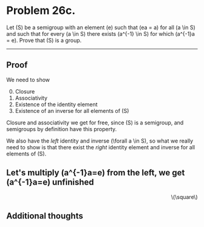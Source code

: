 # Problem  26c.

Let \(S\) be a semigroup with an element \(e\) such that \(ea = a\) for all \(a \in S\) and such that for every \(a \in S\) there exists \(a^{-1} \in S\) for which \(a^{-1}a = e\). Prove that \(S\) is a group.

---


## Proof

We need to show 
<!-- group axioms -->
0. Closure
1. Associativity
2. Existence of the identity element
3. Existence of an inverse for all elements of \(S\)

Closure and associativity we get for free, since \(S\) is a semigroup, and semigroups by definition have this property. 

We also have the *left* identity and inverse \(\forall a \in S\), so what we really need to show is that there exist the *right* identity element and inverse for all elements of \(S\).

Let's multiply \(a^{-1}a=e\) from the left, we get \(a^{-1}a=e\)
unfinished
---
<div align="right">\(\square\)</div>

## Additional thoughts